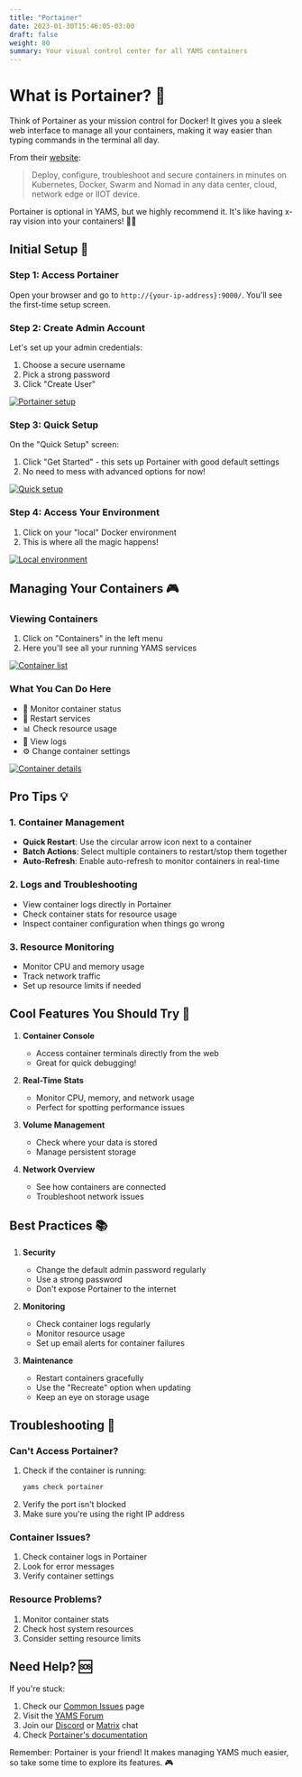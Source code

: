```yaml
---
title: "Portainer"
date: 2023-01-30T15:46:05-03:00
draft: false
weight: 80
summary: Your visual control center for all YAMS containers
---
```


# What is Portainer? 🐋

Think of Portainer as your mission control for Docker! It gives you a sleek web interface to manage all your containers, making it way easier than typing commands in the terminal all day.

From their [website](https://www.portainer.io/):
> Deploy, configure, troubleshoot and secure containers in minutes on Kubernetes, Docker, Swarm and Nomad in any data center, cloud, network edge or IIOT device.

Portainer is optional in YAMS, but we highly recommend it. It's like having x-ray vision into your containers! 🦸‍♂️

## Initial Setup 🚀

### Step 1: Access Portainer
Open your browser and go to `http://{your-ip-address}:9000/`. You'll see the first-time setup screen.

### Step 2: Create Admin Account
Let's set up your admin credentials:
1. Choose a secure username
2. Pick a strong password
3. Click "Create User"

[![Portainer setup](/pics/portainer-1.png)](/pics/portainer-1.png)

### Step 3: Quick Setup
On the "Quick Setup" screen:
1. Click "Get Started" - this sets up Portainer with good default settings
2. No need to mess with advanced options for now!

[![Quick setup](/pics/portainer-2.png)](/pics/portainer-2.png)

### Step 4: Access Your Environment
1. Click on your "local" Docker environment
2. This is where all the magic happens!

[![Local environment](/pics/portainer-3.png)](/pics/portainer-3.png)

## Managing Your Containers 🎮

### Viewing Containers
1. Click on "Containers" in the left menu
2. Here you'll see all your running YAMS services

[![Container list](/pics/portainer-4.png)](/pics/portainer-4.png)

### What You Can Do Here
- 👀 Monitor container status
- 🔄 Restart services
- 📊 Check resource usage
- 📝 View logs
- ⚙️ Change container settings

[![Container details](/pics/portainer-5.png)](/pics/portainer-5.png)

## Pro Tips 💡

### 1. Container Management
- **Quick Restart**: Use the circular arrow icon next to a container
- **Batch Actions**: Select multiple containers to restart/stop them together
- **Auto-Refresh**: Enable auto-refresh to monitor containers in real-time

### 2. Logs and Troubleshooting
- View container logs directly in Portainer
- Check container stats for resource usage
- Inspect container configuration when things go wrong

### 3. Resource Monitoring
- Monitor CPU and memory usage
- Track network traffic
- Set up resource limits if needed

## Cool Features You Should Try 🌟

1. **Container Console**
   - Access container terminals directly from the web
   - Great for quick debugging!

2. **Real-Time Stats**
   - Monitor CPU, memory, and network usage
   - Perfect for spotting performance issues

3. **Volume Management**
   - Check where your data is stored
   - Manage persistent storage

4. **Network Overview**
   - See how containers are connected
   - Troubleshoot network issues

## Best Practices 📚

1. **Security**
   - Change the default admin password regularly
   - Use a strong password
   - Don't expose Portainer to the internet

2. **Monitoring**
   - Check container logs regularly
   - Monitor resource usage
   - Set up email alerts for container failures

3. **Maintenance**
   - Restart containers gracefully
   - Use the "Recreate" option when updating
   - Keep an eye on storage usage

## Troubleshooting 🔧

### Can't Access Portainer?
1. Check if the container is running:
   ```bash
   yams check portainer
   ```
2. Verify the port isn't blocked
3. Make sure you're using the right IP address

### Container Issues?
1. Check container logs in Portainer
2. Look for error messages
3. Verify container settings

### Resource Problems?
1. Monitor container stats
2. Check host system resources
3. Consider setting resource limits

## Need Help? 🆘

If you're stuck:
1. Check our [Common Issues](/faqs/common-errors/) page
2. Visit the [YAMS Forum](https://forum.yams.media)
3. Join our [Discord](https://discord.gg/Gwae3tNMST) or [Matrix](https://matrix.to/#/#yams-space:rogs.me) chat
4. Check [Portainer's documentation](https://docs.portainer.io/)

Remember: Portainer is your friend! It makes managing YAMS much easier, so take some time to explore its features. 🎮
